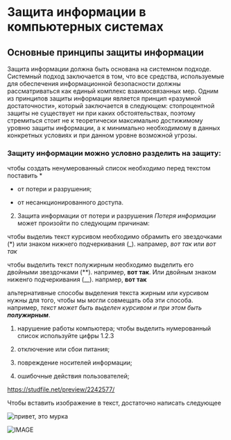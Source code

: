 # Защита информации в компьютерных системах
## Основные принципы защиты информации
Защита информации должна быть основана на системном подходе. Системный подход заключается в том, что все средства, используемые для обеспечения информационной безопасности должны рассматриваться как единый комплекс взаимосвязанных мер. Одним из принципов защиты информации является принцип «разумной достаточности», который заключается в следующем: стопроцентной защиты не существует ни при каких обстоятельствах, поэтому стремиться стоит не к теоретически максимально достижимому уровню защиты информации, а к минимально необходимому в данных конкретных условиях и при данном уровне возможной угрозы.

### Защиту информации можно условно разделить на защиту:

чтобы создать ненумерованный список необходимо перед текстом поставить *

* от потери и разрушения;

* от несанкционированного доступа.

2. Защита информации от потери и разрушения
*Потеря информации*  может произойти по следующим причинам:

чтобы выделиь текст курсивом необходимо обрамить его звездочками (*) или знаком нижнего подчеркивания (_). напрамер, *вот так* или _вот так_

чтобы выделить текст полужирным необходимо выделить его двойными звездочками (**). например, **вот так**. Или двойным знаком ниженго подчеркивания (__). напрмер, __вот так__

альтернативные способы выделения текста жирным или курсивом нужны для того, чтобы мы могли совмещать оба эти способа. например, _текст может быть выделен курсивом и при этом быть **полужирным**_.


1. нарушение работы компьютера;
чтобы выделить нумерованный список используйте цифры 1.2.3

2. отключение или сбои питания;

3. повреждение носителей информации;

4. ошибочные действия пользователей;




<https://studfile.net/preview/2242577/>

Чтобы вставить изображение в текст, достаточно написать следующее

![привет, это мурка](murka.jpg)

![IMAGE](https://yandex.ru/images/search?pos=7&img_url=http%3A%2F%2Fkartinkin.net%2Fuploads%2Fposts%2F2022-03%2F1648492428_19-kartinkin-net-p-kartinki-na-temu-informatsionnaya-bezopasn-20.jpg&text=%D0%B7%D0%B0%D1%89%D0%B8%D1%82%D0%B0%20%D0%B8%D0%BD%D1%84%D0%BE%D1%80%D0%BC%D0%B0%D1%86%D0%B8%D0%B8%20%D0%BA%D0%B0%D1%80%D1%82%D0%B8%D0%BD%D0%BA%D0%B0&lr=44&rpt=simage&source=serp)
